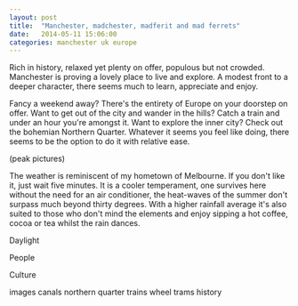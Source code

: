 ```yaml
---
layout: post
title:  "Manchester, madchester, madferit and mad ferrets"
date:   2014-05-11 15:06:00
categories: manchester uk europe
---
```


Rich in history, relaxed yet plenty on offer, populous but not crowded.
Manchester is proving a lovely place to live and explore. A modest front to a
deeper character, there seems much to learn, appreciate and enjoy.

Fancy a weekend away? There's the entirety of Europe on your doorstep on
offer. Want to get out of the city and wander in the hills? Catch a train and
under an hour you're amongst it. Want to explore the inner city? Check out the
bohemian Northern Quarter. Whatever it seems you feel like doing, there seems
to be the option to do it with relative ease.

(peak pictures)

The weather is reminiscent of my hometown of Melbourne. If you don't like it,
just wait five minutes. It is a cooler temperament, one survives here without
the need for an air conditioner, the heat-waves of the summer don't surpass
much beyond thirty degrees. With a higher rainfall average it's also suited to
those who don't mind the elements and enjoy sipping a hot coffee, cocoa or tea
whilst the rain dances. 

Daylight

People

Culture

images
  canals
  northern quarter
  trains
  wheel
  trams
  history
